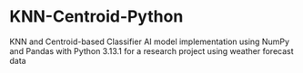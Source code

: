 # KNN-Centroid-Python
KNN and Centroid-based Classifier AI model implementation using NumPy and Pandas with Python 3.13.1 for a research project using weather forecast data
